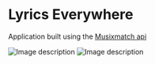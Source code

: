 # Lyrics Everywhere
Application built using the [Musixmatch api](https://developer.musixmatch.com)

![Image description](https://drive.google.com/uc?export=download&id=0B0YnaV77PE5TMXA5em9SM2dTVXc) 
![Image description](https://drive.google.com/uc?export=download&id=0B0YnaV77PE5TM2dOVUd2QjBoVXM)
